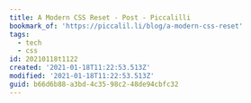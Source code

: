```yaml
---
title: A Modern CSS Reset - Post - Piccalilli
bookmark_of: 'https://piccalil.li/blog/a-modern-css-reset'
tags:
  - tech
  - css
id: 20210118t1122
created: '2021-01-18T11:22:53.513Z'
modified: '2021-01-18T11:22:53.513Z'
guid: b66d6b88-a3bd-4c35-98c2-48de94cbfc32
---
```

 
